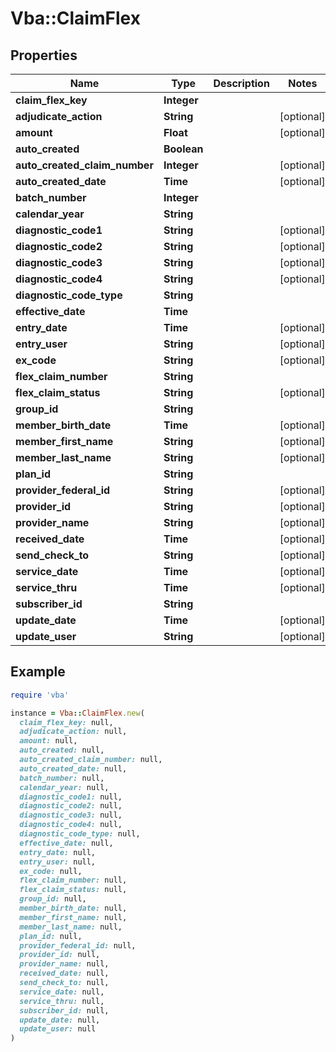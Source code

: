 # Vba::ClaimFlex

## Properties

| Name | Type | Description | Notes |
| ---- | ---- | ----------- | ----- |
| **claim_flex_key** | **Integer** |  |  |
| **adjudicate_action** | **String** |  | [optional] |
| **amount** | **Float** |  | [optional] |
| **auto_created** | **Boolean** |  |  |
| **auto_created_claim_number** | **Integer** |  | [optional] |
| **auto_created_date** | **Time** |  | [optional] |
| **batch_number** | **Integer** |  |  |
| **calendar_year** | **String** |  |  |
| **diagnostic_code1** | **String** |  | [optional] |
| **diagnostic_code2** | **String** |  | [optional] |
| **diagnostic_code3** | **String** |  | [optional] |
| **diagnostic_code4** | **String** |  | [optional] |
| **diagnostic_code_type** | **String** |  |  |
| **effective_date** | **Time** |  |  |
| **entry_date** | **Time** |  | [optional] |
| **entry_user** | **String** |  | [optional] |
| **ex_code** | **String** |  | [optional] |
| **flex_claim_number** | **String** |  |  |
| **flex_claim_status** | **String** |  | [optional] |
| **group_id** | **String** |  |  |
| **member_birth_date** | **Time** |  | [optional] |
| **member_first_name** | **String** |  | [optional] |
| **member_last_name** | **String** |  | [optional] |
| **plan_id** | **String** |  |  |
| **provider_federal_id** | **String** |  | [optional] |
| **provider_id** | **String** |  | [optional] |
| **provider_name** | **String** |  | [optional] |
| **received_date** | **Time** |  | [optional] |
| **send_check_to** | **String** |  | [optional] |
| **service_date** | **Time** |  | [optional] |
| **service_thru** | **Time** |  | [optional] |
| **subscriber_id** | **String** |  |  |
| **update_date** | **Time** |  | [optional] |
| **update_user** | **String** |  | [optional] |

## Example

```ruby
require 'vba'

instance = Vba::ClaimFlex.new(
  claim_flex_key: null,
  adjudicate_action: null,
  amount: null,
  auto_created: null,
  auto_created_claim_number: null,
  auto_created_date: null,
  batch_number: null,
  calendar_year: null,
  diagnostic_code1: null,
  diagnostic_code2: null,
  diagnostic_code3: null,
  diagnostic_code4: null,
  diagnostic_code_type: null,
  effective_date: null,
  entry_date: null,
  entry_user: null,
  ex_code: null,
  flex_claim_number: null,
  flex_claim_status: null,
  group_id: null,
  member_birth_date: null,
  member_first_name: null,
  member_last_name: null,
  plan_id: null,
  provider_federal_id: null,
  provider_id: null,
  provider_name: null,
  received_date: null,
  send_check_to: null,
  service_date: null,
  service_thru: null,
  subscriber_id: null,
  update_date: null,
  update_user: null
)
```

